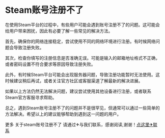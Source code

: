 # Steam账号注册不了

在使用Steam平台的过程中，有些用户可能会遇到账号注册不了的问题。这可能会给用户带来困扰，因此有必要了解一些常见的解决方法。

首先，确保你的网络连接稳定，尝试使用不同的网络环境进行注册。有时候网络问题会导致注册失败。

其次，检查你填写的注册信息是否准确无误。可能是输入的邮箱地址格式不正确，或者密码设置不符合要求等原因导致注册失败。

此外，有时候Steam平台可能会出现服务器问题，导致注册功能暂时无法使用。这时候建议稍后再试，或者关注官方社区或客服渠道了解最新的解决进展。

如果以上方法仍然无法解决问题，建议尝试使用其他设备进行注册，或者联系Steam官方客服寻求帮助。

总之，遇到Steam账号注册不了的问题并不是很罕见，但通常可以通过一些简单的方法解决。希望以上的建议能够帮助到遇到这一问题的用户。

更多 关于steam账号注册不了 请通过✈与我们联系，感谢阅读,谢谢！[点这里✈联系](https://a.k02.cc)
